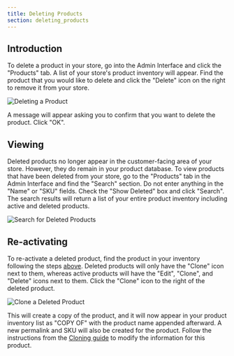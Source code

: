 ```yaml
---
title: Deleting Products
section: deleting_products
---
```


## Introduction

To delete a product in your store, go into the Admin Interface and click the "Products" tab. A list of your store's product inventory will appear. Find the product that you would like to delete and click the "Delete" icon on the right to remove it from your store.

![Deleting a Product](/images/user/products/delete_products_icon.jpg)

A message will appear asking you to confirm that you want to delete the product. Click "OK".

## Viewing

Deleted products no longer appear in the customer-facing area of your store. However, they do remain in your product database. To view products that have been deleted from your store, go to the "Products" tab in the Admin Interface and find the "Search" section. Do not enter anything in the "Name" or "SKU" fields. Check the "Show Deleted" box and click "Search". The search results will return a list of your entire product inventory including active and deleted products.

![Search for Deleted Products](/images/user/products/show_deleted_products.jpg)

## Re-activating

To re-activate a deleted product, find the product in your inventory following the steps [above](#viewing). Deleted products will only have the "Clone" icon next to them, whereas active products will have the "Edit", "Clone", and "Delete" icons next to them. Click the "Clone" icon to the right of the deleted product.

![Clone a Deleted Product](/images/user/products/clone_deleted_product.jpg)

This will create a copy of the product, and it will now appear in your product inventory list as "COPY OF" with the product name appended afterward. A new permalink and SKU will also be created for the product. Follow the instructions from the [Cloning guide](cloning_products) to modify the information for this product.